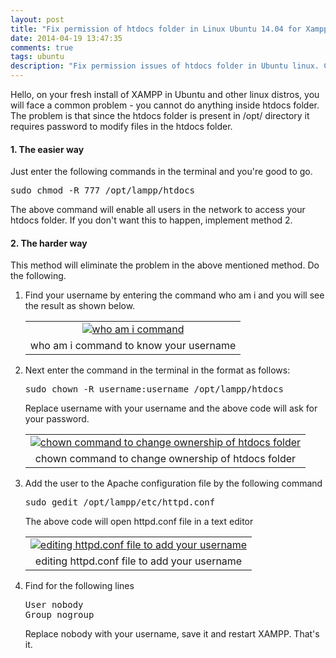 ```yaml
---
layout: post
title: "Fix permission of htdocs folder in Linux Ubuntu 14.04 for Xampp"
date: 2014-04-19 13:47:35
comments: true
tags: ubuntu
description: "Fix permission issues of htdocs folder in Ubuntu linux. Change permissions for htdocs folder."
---
```

<div dir="ltr" style="text-align: left;" trbidi="on">
Hello, on your fresh install of XAMPP in Ubuntu and other linux distros, you will face a common problem - you cannot do anything inside htdocs folder. The problem is that since the htdocs folder is present in /opt/ directory it requires password to modify files in the htdocs folder.<br />

<h4>
1. The easier way</h4>
Just enter the following commands in the terminal and you're good to go.<br />
<div class="code">
<pre>sudo chmod -R 777 /opt/lampp/htdocs</pre>
</div>
<div class="note">
The above command will enable all users in the network to access your htdocs folder. If you don't want this to happen, implement method 2.</div>
<h4>
2. The harder way</h4>
<div>
This method will eliminate the problem in the above mentioned method. Do the following.</div>
<div>
<ol style="text-align: left;">
<li>Find your username by entering the command <span class="code">who am i</span>
and you will see the result as shown below.<table align="center" cellpadding="0" cellspacing="0" class="tr-caption-container" style="margin-left: auto; margin-right: auto; text-align: center;"><tbody>
<tr><td style="text-align: center;"><a href="http://4.bp.blogspot.com/-j_5jdZLW6CE/U1KKq1RRt3I/AAAAAAAAAq0/e0ZeAAhFBjk/s1600/who+am+i.png" imageanchor="1" style="margin-left: auto; margin-right: auto;"><img alt="who am i command" border="0" src="https://4.bp.blogspot.com/-j_5jdZLW6CE/U1KKq1RRt3I/AAAAAAAAAq0/e0ZeAAhFBjk/s1600/who+am+i.png" title="who am i command" /></a></td></tr>
<tr><td class="tr-caption" style="text-align: center;">who am i command to know your username</td></tr>
</tbody></table>
</li>
<div class="separator" style="clear: both; text-align: center;">
</div>
<li>Next enter the command in the terminal in the format as follows:
<div class="code">
<pre>sudo chown -R username:username /opt/lampp/htdocs</pre>
</div>
<div class="note">
Replace username with your username and the above code will ask for your password.</div>
<table align="center" cellpadding="0" cellspacing="0" class="tr-caption-container" style="margin-left: auto; margin-right: auto; text-align: center;"><tbody>
<tr><td style="text-align: center;"><a href="http://2.bp.blogspot.com/-u_6PG4qbf5g/U1KKzMl0ZNI/AAAAAAAAAq8/JRZ8EcPaNa4/s1600/chown.png" imageanchor="1" style="margin-left: auto; margin-right: auto;"><img alt="chown command to change ownership of htdocs folder" border="0" src="https://2.bp.blogspot.com/-u_6PG4qbf5g/U1KKzMl0ZNI/AAAAAAAAAq8/JRZ8EcPaNa4/s1600/chown.png" title="chown command to change ownership of htdocs folder" /></a></td></tr>
<tr><td class="tr-caption" style="text-align: center;">chown command to change ownership of htdocs folder</td></tr>
</tbody></table>
<div>
</div>
</li>
<li>Add the user to the Apache configuration file by the following command
<div class="code">
<pre>sudo gedit /opt/lampp/etc/httpd.conf</pre>
</div>
The above code will open httpd.conf file in a text editor</li>
<table align="center" cellpadding="0" cellspacing="0" class="tr-caption-container" style="margin-left: auto; margin-right: auto; text-align: center;"><tbody>
<tr><td style="text-align: center;"><a href="http://3.bp.blogspot.com/-Shr8oD-B0co/U1KNRcwXtII/AAAAAAAAArI/ZVr-WwSb-eY/s1600/gedit.png" imageanchor="1" style="margin-left: auto; margin-right: auto;"><img alt="editing httpd.conf file to add your username" border="0" src="https://3.bp.blogspot.com/-Shr8oD-B0co/U1KNRcwXtII/AAAAAAAAArI/ZVr-WwSb-eY/s1600/gedit.png" title="editing httpd.conf file to add your username" /></a></td></tr>
<tr><td class="tr-caption" style="text-align: center;">editing httpd.conf file to add your username</td></tr>
</tbody></table>
<li>Find for the following lines
<div class="code">
<pre>User nobody
Group nogroup
</pre>
</div>
Replace nobody with your username, save it and restart XAMPP. That's it.
</li>
</ol>
</div>
</div>
